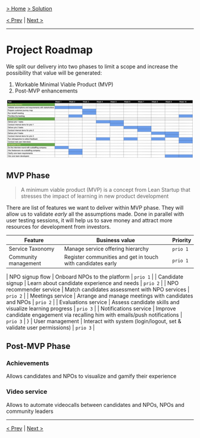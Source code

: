 [> Home](../README.md)  [> Solution](README.md)

[< Prev](2.5.Deployment.md)  |  [Next >](2.7.Reporting.md)

---

# Project Roadmap

We split our delivery into two phases to limit a scope and increase the possibility that value will be generated:

1. Workable Minimal Viable Product (MVP)
2. Post-MVP enhancements

<img src="../assets/images/roadmap-spotlight.png" alt="Spotlight Roadmap">

## MVP Phase

> A minimum viable product (MVP) is a concept from Lean Startup that stresses the impact of learning in new product development

There are list of features we want to deliver within MVP phase. They will allow us to validate _early_ all the assumptions made.
Done in parallel with user testing sessions, it will help us to save money and attract more resources for development from investors.

| Feature | Business value | Priority  |
| --- | --- | --- |
| Service Taxonomy | Manage service offering hierarchy | `prio 1` |
| Community management | Register communities and get in touch with candidates early | `prio 1` |

| NPO signup flow | Onboard NPOs to the platform  | `prio 1` | 
| Candidate signup | Learn about candidate experience and needs |  `prio 2` | 
| NPO recommender service | Match candidates assessment with NPO services | `prio 2` | 
| Meetings service | Arrange and manage meetings with candidates and NPOs | `prio 2` | 
| Evaluations service | Assess candidate skills and visualize learning progress |  `prio 3` | 
| Notifications service | Improve candidate engagement via recalling him with emails/push notifications | `prio 3` | }
| User management | Interact with system (login/logout, set & validate user permissions) | `prio 3` | 

## Post-MVP Phase

### Achievements

Allows candidates and NPOs to visualize and gamify their experience

### Video service

Allows to automate videocalls between candidates and NPOs, NPOs and community leaders

---

[< Prev](2.5.Deployment.md)  |  [Next >](2.7.Reporting.md)

